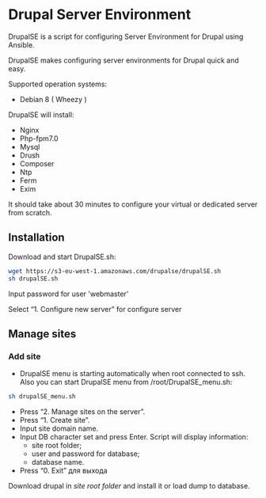 # Drupal Server Environment

DrupalSE is a script for configuring Server Environment for Drupal using Ansible.

DrupalSE makes configuring server environments for Drupal quick and easy.

Supported operation systems:
- Debian 8 ( Wheezy )

DrupalSE will install:
- Nginx
- Php-fpm7.0
- Mysql
- Drush
- Composer
- Ntp
- Ferm
- Exim

It should take about 30 minutes to configure your virtual or dedicated server from scratch.

## Installation

Download and start DrupalSE.sh:
```bash
wget https://s3-eu-west-1.amazonaws.com/drupalse/drupalSE.sh
sh drupalSE.sh
```

Input password for user 'webmaster'

Select “1. Configure new server” for configure server

## Manage sites

### Add site

- DrupalSE menu is starting automatically when root connected to ssh. Also you can start DrupalSE menu from /root/DrupalSE_menu.sh:
```bash
sh drupalSE_menu.sh
```
- Press “2. Manage sites on the server”.
- Press “1. Create site”.
- Input site domain name.
- Input DB character set and press Enter.
  Script will display information:
  - site root folder;
  - user and password for database;
  - database name.
- Press “0. Exit” для выхода

Download drupal in _site root folder_ and install it or load dump to database.
